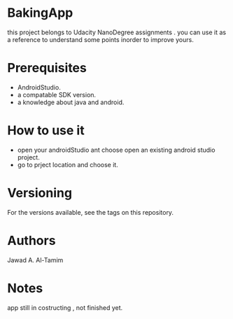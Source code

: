 # BakingApp
this project belongs to Udacity NanoDegree assignments .
you can use it as a reference to understand some points inorder to improve yours.

# Prerequisites
* AndroidStudio.
* a compatable SDK version.
* a knowledge about java and android.

# How to use it
* open your androidStudio ant choose open an existing android studio project.
* go to prject location and choose it.

# Versioning
For the versions available, see the tags on this repository.

# Authors
Jawad A. Al-Tamim

# Notes
app still in costructing , not finished yet.
